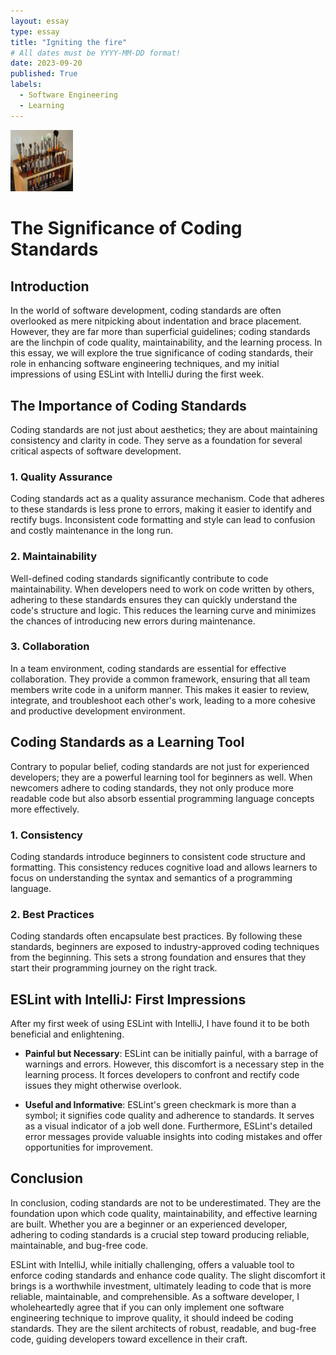 ```yaml
---
layout: essay
type: essay
title: "Igniting the fire"
# All dates must be YYYY-MM-DD format!
date: 2023-09-20
published: True
labels:
  - Software Engineering
  - Learning
---
```


<img width="100px" class="rounded float-start pe-4" src="../img/igniting/paintbrushes.jpg">

# The Significance of Coding Standards

## Introduction

In the world of software development, coding standards are often overlooked as mere nitpicking about indentation and brace placement. However, they are far more than superficial guidelines; coding standards are the linchpin of code quality, maintainability, and the learning process. In this essay, we will explore the true significance of coding standards, their role in enhancing software engineering techniques, and my initial impressions of using ESLint with IntelliJ during the first week.

## The Importance of Coding Standards

Coding standards are not just about aesthetics; they are about maintaining consistency and clarity in code. They serve as a foundation for several critical aspects of software development.

### 1. Quality Assurance

Coding standards act as a quality assurance mechanism. Code that adheres to these standards is less prone to errors, making it easier to identify and rectify bugs. Inconsistent code formatting and style can lead to confusion and costly maintenance in the long run.

### 2. Maintainability

Well-defined coding standards significantly contribute to code maintainability. When developers need to work on code written by others, adhering to these standards ensures they can quickly understand the code's structure and logic. This reduces the learning curve and minimizes the chances of introducing new errors during maintenance.

### 3. Collaboration

In a team environment, coding standards are essential for effective collaboration. They provide a common framework, ensuring that all team members write code in a uniform manner. This makes it easier to review, integrate, and troubleshoot each other's work, leading to a more cohesive and productive development environment.

## Coding Standards as a Learning Tool

Contrary to popular belief, coding standards are not just for experienced developers; they are a powerful learning tool for beginners as well. When newcomers adhere to coding standards, they not only produce more readable code but also absorb essential programming language concepts more effectively.

### 1. Consistency

Coding standards introduce beginners to consistent code structure and formatting. This consistency reduces cognitive load and allows learners to focus on understanding the syntax and semantics of a programming language.

### 2. Best Practices

Coding standards often encapsulate best practices. By following these standards, beginners are exposed to industry-approved coding techniques from the beginning. This sets a strong foundation and ensures that they start their programming journey on the right track.

## ESLint with IntelliJ: First Impressions

After my first week of using ESLint with IntelliJ, I have found it to be both beneficial and enlightening.

- **Painful but Necessary**: ESLint can be initially painful, with a barrage of warnings and errors. However, this discomfort is a necessary step in the learning process. It forces developers to confront and rectify code issues they might otherwise overlook.

- **Useful and Informative**: ESLint's green checkmark is more than a symbol; it signifies code quality and adherence to standards. It serves as a visual indicator of a job well done. Furthermore, ESLint's detailed error messages provide valuable insights into coding mistakes and offer opportunities for improvement.

## Conclusion

In conclusion, coding standards are not to be underestimated. They are the foundation upon which code quality, maintainability, and effective learning are built. Whether you are a beginner or an experienced developer, adhering to coding standards is a crucial step toward producing reliable, maintainable, and bug-free code.

ESLint with IntelliJ, while initially challenging, offers a valuable tool to enforce coding standards and enhance code quality. The slight discomfort it brings is a worthwhile investment, ultimately leading to code that is more reliable, maintainable, and comprehensible. As a software developer, I wholeheartedly agree that if you can only implement one software engineering technique to improve quality, it should indeed be coding standards. They are the silent architects of robust, readable, and bug-free code, guiding developers toward excellence in their craft.
